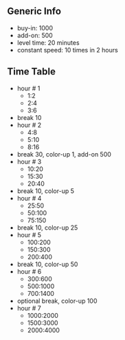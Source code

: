 ## Generic Info

- buy-in: 1000
- add-on: 500
- level time: 20 minutes
- constant speed: 10 times in 2 hours

## Time Table

- hour # 1
  - 1:2
  - 2:4
  - 3:6
- break 10
- hour # 2
  - 4:8
  - 5:10
  - 8:16
- break 30, color-up 1, add-on 500
- hour # 3
  - 10:20
  - 15:30
  - 20:40
- break 10, color-up 5
- hour # 4
  - 25:50
  - 50:100
  - 75:150
- break 10, color-up 25
- hour # 5
  - 100:200
  - 150:300
  - 200:400
- break 10, color-up 50
- hour # 6
  - 300:600
  - 500:1000
  - 700:1400
- optional break, color-up 100
- hour # 7
  - 1000:2000
  - 1500:3000
  - 2000:4000
